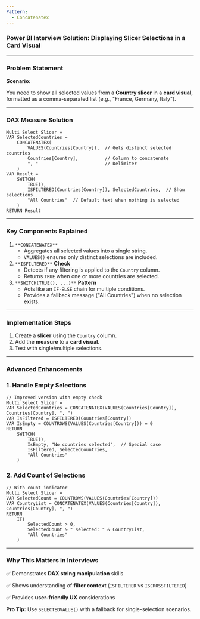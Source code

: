 ```yaml
---
Pattern:
  - Concatenatex
---
```

### **Power BI Interview Solution: Displaying Slicer Selections in a Card Visual**

---

### **Problem Statement**

**Scenario:**

You need to show all selected values from a **Country slicer** in a **card visual**, formatted as a comma-separated list (e.g., "France, Germany, Italy").

---

### **DAX Measure Solution**

```Plain
Multi Select Slicer =
VAR SelectedCountries =
    CONCATENATEX(
        VALUES(Countries[Country]),  // Gets distinct selected countries
        Countries[Country],          // Column to concatenate
        ", "                         // Delimiter
    )
VAR Result =
    SWITCH(
        TRUE(),
        ISFILTERED(Countries[Country]), SelectedCountries,  // Show selections
        "All Countries"  // Default text when nothing is selected
    )
RETURN Result
```

---

### **Key Components Explained**

1. `**CONCATENATEX**`
    - Aggregates all selected values into a single string.
    - `VALUES()` ensures only distinct selections are included.
2. `**ISFILTERED**` **Check**
    - Detects if any filtering is applied to the `Country` column.
    - Returns `TRUE` when one or more countries are selected.
3. `**SWITCH(TRUE(), ...)**` **Pattern**
    - Acts like an `IF-ELSE` chain for multiple conditions.
    - Provides a fallback message ("All Countries") when no selection exists.

---

### **Implementation Steps**

1. Create a **slicer** using the `Country` column.
2. Add the **measure** to a **card visual**.
3. Test with single/multiple selections.

---

### **Advanced Enhancements**

### **1. Handle Empty Selections**

```Plain
// Improved version with empty check
Multi Select Slicer =
VAR SelectedCountries = CONCATENATEX(VALUES(Countries[Country]), Countries[Country], ", ")
VAR IsFiltered = ISFILTERED(Countries[Country])
VAR IsEmpty = COUNTROWS(VALUES(Countries[Country])) = 0
RETURN
    SWITCH(
        TRUE(),
        IsEmpty, "No countries selected",  // Special case
        IsFiltered, SelectedCountries,
        "All Countries"
    )
```

### **2. Add Count of Selections**

```Plain
// With count indicator
Multi Select Slicer =
VAR SelectedCount = COUNTROWS(VALUES(Countries[Country]))
VAR CountryList = CONCATENATEX(VALUES(Countries[Country]), Countries[Country], ", ")
RETURN
    IF(
        SelectedCount > 0,
        SelectedCount & " selected: " & CountryList,
        "All Countries"
    )
```

---

### **Why This Matters in Interviews**

✅ Demonstrates **DAX string manipulation** skills

✅ Shows understanding of **filter context** (`ISFILTERED` vs `ISCROSSFILTERED`)

✅ Provides **user-friendly UX** considerations

**Pro Tip:** Use `SELECTEDVALUE()` with a fallback for single-selection scenarios.